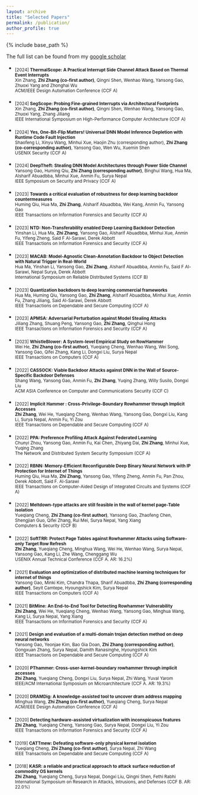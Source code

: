 ```yaml
---
layout: archive
title: "Selected Papers"
permalink: /publication/
author_profile: true
---
```


{% include base_path %}

The full list can be found from my [google scholar](https://scholar.google.com/citations?user=pXIJXmwAAAAJ&hl=en) 

- <sub> [2024] **ThermalScope: A Practical Interrupt Side Channel Attack Based on Thermal Event Interrupts** <br/>
   Xin Zhang, **Zhi Zhang (co-first author)**, Qingni Shen, Wenhao Wang, Yansong Gao, Zhuoxi Yang and Zhonghai Wu <br/>
   ACM/IEEE Design Automation Conference (CCF A) <br/>

- <sub> [2024] **SegScope: Probing Fine-grained Interrupts via Architectural Footprints** <br/>
   Xin Zhang, **Zhi Zhang (co-first author)**, Qingni Shen, Wenhao Wang, Yansong Gao, Zhuoxi Yang, Zhang Jiliang <br/>
    IEEE International Symposium on High-Performance Computer Architecture (CCF A) <br/>

- <sub> [2024] **Yes, One-Bit-Flip Matters! Universal DNN Model Inference Depletion with Runtime Code Fault Injection** <br/>
   Shaofeng Li, Xinyu Wang, Minhui Xue, Haojin Zhu (corresponding author), **Zhi Zhang (co-corresponding author)**, Yansong Gao, Wen Wu, Xuemin Shen <br/>
    USENIX Security (CCF A) <br/>

- <sub> [2024] **DeepTheft: Stealing DNN Model Architectures through Power Side Channel** <br/>
   Yansong Gao, Huming Qiu, **Zhi Zhang (corresponding author)**, Binghui Wang, Hua Ma, Alsharif Abuadbba, Minhui Xue, Anmin Fu, Surya Nepal <br/>
    IEEE Symposium on Security and Privacy (CCF A) <br/>

- <sub> [2023] **Towards a critical evaluation of robustness for deep learning backdoor countermeasures** <br/>
   Huming Qiu, Hua Ma, **Zhi Zhang**, Alsharif Abuadbba, Wei Kang, Anmin Fu, Yansong Gao <br/>
   IEEE Transactions on Information Forensics and Security (CCF A) <br/>

- <sub> [2023] **NTD: Non-Transferability enabled Deep Learning Backdoor Detection** <br/>
   Yinshan Li, Hua Ma, **Zhi Zhang**, Yansong Gao, Alsharif Abuadbba, Minhui Xue, Anmin Fu, Yifeng Zheng, Said F Al-Sarawi, Derek Abbott <br/>
   IEEE Transactions on Information Forensics and Security (CCF A) <br/>

- <sub> [2023] **MACAB: Model-Agnostic Clean-Annotation Backdoor to Object Detection with Natural Trigger in Real-World** <br/>
   Hua Ma, Yinshan Li, Yansong Gao, **Zhi Zhang**, Alsharif Abuadbba, Anmin Fu, Said F Al-Sarawi, Nepal Surya, Derek Abbott <br/>
   International Symposium on Reliable Distributed Systems (CCF B) <br/>

- <sub> [2023] **Quantization backdoors to deep learning commercial frameworks** <br/>
   Hua Ma, Huming Qiu, Yansong Gao, **Zhi Zhang**, Alsharif Abuadbba, Minhui Xue, Anmin Fu, Zhang Jiliang, Said Al-Sarawi, Derek Abbott <br/>
   IEEE Transactions on Dependable and Secure Computing (CCF A) <br/>

- <sub> [2023] **APMSA: Adversarial Perturbation against Model Stealing Attacks** <br/>
   Jiliang Zhang, Shuang Peng, Yansong Gao, **Zhi Zhang**, Qinghui Hong <br/>
   IEEE Transactions on Information Forensics and Security (CCF A) <br/>

- <sub> [2023] **WhistleBlower: A System-level Empirical Study on RowHammer** <br/> 
    Wei He, **Zhi Zhang (co-first author)**, Yueqiang Cheng, Wenhao Wang, Wei Song, Yansong Gao, Qifei Zhang, Kang Li, Dongxi Liu, Surya Nepal<br/>
    IEEE Transactions on Computers (CCF A) <br/>

- <sub> [2022] **CASSOCK: Viable Backdoor Attacks against DNN in the Wall of Source-Specific Backdoor Defenses** <br/>
   Shang Wang, Yansong Gao, Anmin Fu, **Zhi Zhang**, Yuqing Zhang, Willy Susilo, Dongxi Liu<br/>
   ACM ASIA Conference on Computer and Communications Security (CCF C) <br/>

- <sub> [2022] **Implicit Hammer : Cross-Privilege-Boundary Rowhammer through Implicit Accesses** <br/>
   **Zhi Zhang**, Wei He, Yueqiang Cheng, Wenhao Wang, Yansong Gao, Dongxi Liu, Kang Li, Surya Nepal, Anmin Fu, Yi Zou <br/>
   IEEE Transactions on Dependable and Secure Computing (CCF A) <br/>

- <sub> [2022] **PPA: Preference Profiling Attack Against Federated Learning** <br/>
   Chunyi Zhou, Yansong Gao, Anmin Fu, Kai Chen, Zhiyang Dai, **Zhi Zhang**, Minhui Xue, Yuqing Zhang <br/>
   The Network and Distributed System Security Symposium (CCF A) <br/>

- <sub> [2022] **RBNN: Memory-Efficient Reconfigurable Deep Binary Neural Network with IP Protection for Internet of Things** <br/>
   Huming Qiu, Hua Ma, **Zhi Zhang**, Yansong Gao, Yifeng Zheng, Anmin Fu, Pan Zhou, Derek Abbott, Said F. Al-Sarawi <br/>
   IEEE Transactions on Computer-Aided Design of Integrated Circuits and Systems (CCF A) <br/>
   
- <sub> [2022] **Meltdown-type attacks are still feasible in the wall of kernel page-Table isolation** <br/>
   Yueqiang Cheng, **Zhi Zhang (co-first author)**, Yansong Gao, Zhaofeng Chen, Shengjian Guo, Qifei Zhang, Rui Mei, Surya Nepal, Yang Xiang <br/>
   Computers & Security (CCF B) <br/>

- <sub> [2022] **SoftTRR: Protect Page Tables against Rowhammer Attacks using Software-only Target Row Refresh** <br/>
   **Zhi Zhang**, Yueqiang Cheng, Minghua Wang, Wei He, Wenhao Wang, Surya Nepal, Yansong Gao, Kang Li, Zhe Wang, Chenggang Wu <br/>
   USENIX Annual Technical Conference (CCF A. AR: 16.2%) <br/>
   

- <sub> [2021] **Evaluation and optimization of distributed machine learning techniques for internet of things** <br/>
   Yansong Gao, Minki Kim, Chandra Thapa, Sharif Abuadbba, **Zhi Zhang (corresponding author)**, Seyit Camtepe, Hyoungshick Kim, Surya Nepal <br/>
   IEEE Transactions on Computers (CCF A) <br/>
   
   
- <sub> [2021] **BitMine: An End-to-End Tool for Detecting Rowhammer Vulnerability** <br/>
   **Zhi Zhang**, Wei He, Yueqiang Cheng, Wenhao Wang, Yansong Gao, Minghua Wang, Kang Li, Surya Nepal, Yang Xiang<br/>
   IEEE Transactions on Information Forensics and Security (CCF A) <br/>
   
 
 - <sub> [2021] **Design and evaluation of a multi-domain trojan detection method on deep neural networks** <br/>
   Yansong Gao, Yeonjae Kim, Bao Gia Doan, **Zhi Zhang (corresponding author)**, Gongxuan Zhang, Surya Nepal, Damith Ranasinghe, Hyoungshick Kim <br/>
   IEEE Transactions on Dependable and Secure Computing (CCF A) <br/>
   
   
 - <sub> [2020] **PThammer: Cross-user-kernel-boundary rowhammer through implicit accesses** <br/>
   **Zhi Zhang**, Yueqiang Cheng, Dongxi Liu, Surya Nepal, Zhi Wang, Yuval Yarom <br/>
   IEEE/ACM International Symposium on Microarchitecture (CCF A. AR: 19.3%)  <br/>
    
   
 - <sub> [2020] **DRAMDig: A knowledge-assisted tool to uncover dram address mapping** <br/>
   Minghua Wang, **Zhi Zhang  (co-first author)**, Yueqiang Cheng, Surya Nepal <br/>
   ACM/IEEE Design Automation Conference (CCF A) <br/>
   
 - <sub> [2020] **Detecting hardware-assisted virtualization with inconspicuous features** <br/>
   **Zhi Zhang**, Yueqiang Cheng, Yansong Gao, Surya Nepal, Dongxi Liu, Yi Zou <br/>
   IEEE Transactions on Information Forensics and Security (CCF A) <br/>
   
  - <sub> [2019] **CATTmew: Defeating software-only physical kernel isolation** <br/>
   Yueqiang Cheng, **Zhi Zhang  (co-first author)**, Surya Nepal, Zhi Wang <br/>
   IEEE Transactions on Dependable and Secure Computing (CCF A) <br/>
   
 - <sub> [2018] **KASR: a reliable and practical approach to attack surface reduction of commodity OS kernels** <br/>
   **Zhi Zhang**, Yueqiang Cheng, Surya Nepal, Dongxi Liu, Qingni Shen, Fethi Rabhi <br/>
   International Symposium on Research in Attacks, Intrusions, and Defenses (CCF B. AR: 22.0%)<br/>  
 
